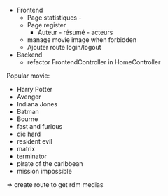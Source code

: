 - Frontend 
  - Page statistiques - 
  - Page register 
    - Auteur - résumé - acteurs
  - manage movie image when forbidden
  - Ajouter route login/logout
- Backend 
  - refactor FrontendController in HomeController

Popular movie:
- Harry Potter
- Avenger
- Indiana Jones
- Batman
- Bourne
- fast and furious
- die hard
- resident evil
- matrix
- terminator
- pirate of the caribbean
- mission impossible

=> create route to get rdm medias